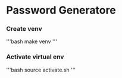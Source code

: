 # Password Generatore



### Create venv
'''bash
make venv
'''


### Activate virtual env
'''bash
source activate.sh
'''
